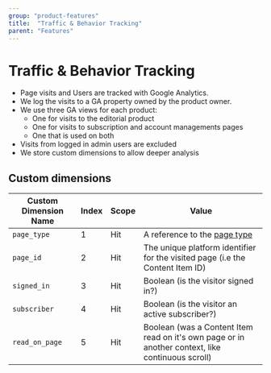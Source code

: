 ```yaml
---
group: "product-features"
title:  "Traffic & Behavior Tracking"
parent: "Features"
---
```


# Traffic & Behavior Tracking

* Page visits and Users are tracked with Google Analytics.
* We log the visits to a GA property owned by the product owner.
* We use three GA views for each product:
  * One for visits to the editorial product
  * One for visits to subscription and account managements pages
  * One that is used on both
* Visits from logged in admin users are excluded
* We store custom dimensions to allow deeper analysis

## Custom dimensions

| Custom Dimension Name | Index | Scope | Value |
| --------------------- | ----- | ----- | ----- |
| `page_type`           | 1     | Hit   | A reference to the [page type](../field-types/field-type-page-type.md) |
| `page_id`             | 2     | Hit   | The unique platform identifier for the visited page (i.e the Content Item ID) |
| `signed_in`           | 3     | Hit   | Boolean (is the visitor signed in?) |
| `subscriber`          | 4     | Hit   | Boolean (is the visitor an active subscriber?) |
| `read_on_page`        | 5     | Hit   | Boolean (was a Content Item read on it's own page or in another context, like continuous scroll) |
